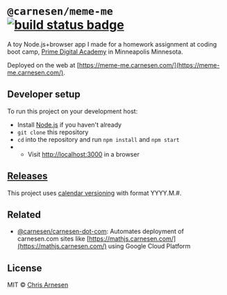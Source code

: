 # `@carnesen/meme-me` [![build status badge](https://github.com/carnesen/meme-me/workflows/test/badge.svg)](https://github.com/carnesen/meme-me/actions?query=workflow%3Atest+branch%3Amaster)
A toy Node.js+browser app I made for a homework assignment at coding boot camp, [Prime Digital Academy](https://primeacademy.io/) in Minneapolis Minnesota.

Deployed on the web at [https://meme-me.carnesen.com/](https://meme-me.carnesen.com/).

## Developer setup
To run this project on your development host:
- Install [Node.js](https://nodejs.org/) if you haven't already
- `git clone` this repository
- `cd` into the repository and run `npm install` and `npm start`
- - Visit [http://localhost:3000](http://localhost:3000) in a browser

## [Releases](https://github.com/carnesen/meme-me/releases)
This project uses [calendar versioning](https://en.wikipedia.org/wiki/Software_versioning#Date_of_release) with format YYYY.M.#.

## Related
- [@carnesen/carnesen-dot-com](https://github.com/carnesen/carnesen-dot-com): Automates deployment of carnesen.com sites like [https://mathjs.carnesen.com/](https://mathjs.carnesen.com/) using Google Cloud Platform

## License
MIT © [Chris Arnesen](https://www.carnesen.com)
